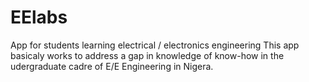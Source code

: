 # EElabs
App for students learning electrical / electronics engineering
This app basicaly works to address a gap in knowledge of know-how in
the udergraduate cadre of E/E Engineering in Nigera.
